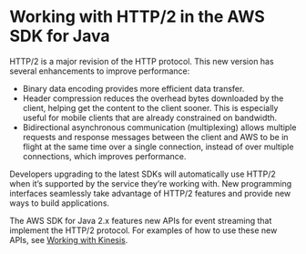 # Working with HTTP/2 in the AWS SDK for Java<a name="http2"></a>

HTTP/2 is a major revision of the HTTP protocol\. This new version has several enhancements to improve performance:
+ Binary data encoding provides more efficient data transfer\.
+ Header compression reduces the overhead bytes downloaded by the client, helping get the content to the client sooner\. This is especially useful for mobile clients that are already constrained on bandwidth\.
+ Bidirectional asynchronous communication \(multiplexing\) allows multiple requests and response messages between the client and AWS to be in flight at the same time over a single connection, instead of over multiple connections, which improves performance\.

Developers upgrading to the latest SDKs will automatically use HTTP/2 when it’s supported by the service they’re working with\. New programming interfaces seamlessly take advantage of HTTP/2 features and provide new ways to build applications\.

The AWS SDK for Java 2\.x features new APIs for event streaming that implement the HTTP/2 protocol\. For examples of how to use these new APIs, see [Working with Kinesis](examples-kinesis.md)\.
